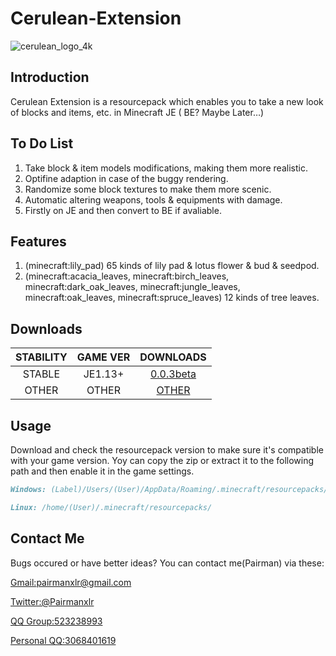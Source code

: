 # Cerulean-Extension
![cerulean_logo_4k](https://i.loli.net/2019/06/29/5d16fce62227e82458.png)
## Introduction
Cerulean Extension is a resourcepack which enables you to take a new look of blocks and items, etc. in Minecraft JE ( BE? Maybe Later…)

## To Do List
1. Take block & item models modifications, making them more realistic.
2. Optifine adaption in case of the buggy rendering.
3. Randomize some block textures to make them more scenic.
4. Automatic altering weapons, tools & equipments with damage.
5. Firstly on JE and then convert to BE if avaliable.

## Features
1. (minecraft:lily_pad) 65 kinds of lily pad & lotus flower & bud & seedpod.
2. (minecraft:acacia_leaves, minecraft:birch_leaves, minecraft:dark_oak_leaves, minecraft:jungle_leaves, minecraft:oak_leaves, minecraft:spruce_leaves) 12 kinds of tree leaves.

## Downloads

| STABILITY | GAME VER | DOWNLOADS |
|:----------: | :----------: | :-----------: |
| STABLE  | JE1.13+  | [0.0.3beta](https://github.com/Pairman/Cerulean-Extension/releases/download/0.0.3beta/Cerulean-Extension-0.0.3beta.zip) |
| OTHER  | OTHER  | [OTHER](https://github.com/Pairman/Cerulean-Extension/releases) |

## Usage
Download and check the resourcepack version to make sure it's compatible with your game version.
Yoy can copy the zip or extract it to the following path and then enable it in the game settings.
```markdown
Windows: (Label)/Users/(User)/AppData/Roaming/.minecraft/resourcepacks/
```
```markdown
Linux: /home/(User)/.minecraft/resourcepacks/
```

## Contact Me
Bugs occured or have better ideas? You can contact me(Pairman) via these: 

[Gmail:pairmanxlr@gmail.com](mailto:pairmanxlr@gmail.com)

[Twitter:@Pairmanxlr](https://www.twitter.com/Pairmanxlr)

[QQ Group:523238993](https://jq.qq.com/?_wv=1027&k=5vuBSpI)

[Personal QQ:3068401619](https://qm.qq.com/cgi-bin/qm/qr?k=LJbV1ta7hDKCbGh57unZVvd4tMQ49McL)
